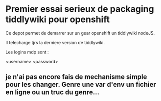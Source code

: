 # Premier essai serieux de packaging tiddlywiki pour openshift


Ce depot permet de demarrer sur un gear openshift un tiddlywiki nodeJS.

Il telecharge tjrs la derniere version de tiddlywiki.

Les logins mdp sont :

\<username\>
\<password\>

je n'ai pas encore fais de mechanisme simple pour les changer.
Genre une var d'env un fichier en ligne ou un truc du genre...
---
